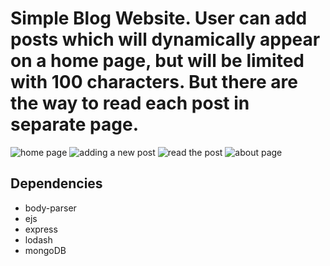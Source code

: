 # Simple Blog Website. User can add posts which will dynamically appear on a home page, but will be limited with 100 characters. But there are the way to read each post in separate page.
![home page]()
![adding a new post]()
![read the post]()
![about page]()

## Dependencies

- body-parser
- ejs
- express
- lodash
- mongoDB